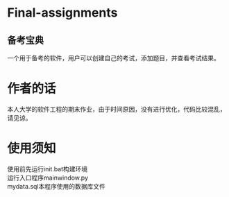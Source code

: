 # Final-assignments
## 备考宝典
一个用于备考的软件，用户可以创建自己的考试，添加题目，并查看考试结果。
# 作者的话
本人大学的软件工程的期末作业，由于时间原因，没有进行优化，代码比较混乱，请见谅。
# 使用须知
使用前先运行init.bat构建环境   
运行入口程序mainwindow.py   
mydata.sql本程序使用的数据库文件   
